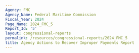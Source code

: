 ```yaml
---
Agency: FMC
Agency_Name: Federal Maritime Commission
Fiscal_Year: 2024
Page_Name: 2024_FMC_5
Report_Id: '5'
layout: congressional-reports
permalink: /resources/congressional-reports/2024_FMC_5
title: Agency Actions to Recover Improper Payments Report
---
```

